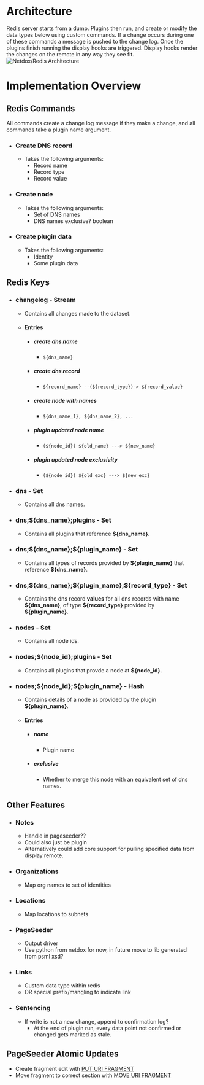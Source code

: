 # Architecture
Redis server starts from a dump.
Plugins then run, and create or modify the data types below using custom commands. If a change occurs during one of these commands a message is pushed to the change log.
Once the plugins finish running the display hooks are triggered.
Display hooks render the changes on the remote in any way they see fit.
![Netdox/Redis Architecture](netdox-redix-arch.drawio.svg)

# Implementation Overview

## Redis Commands
All commands create a change log message if they make a change, and all commands take a plugin name argument.

+ ### Create DNS record
	+ Takes the following arguments:
		+ Record name
		+ Record type
		+ Record value
+ ### Create node
	+ Takes the following arguments:
		+ Set of DNS names
		+ DNS names exclusive? boolean
+ ### Create plugin data
	+ Takes the following arguments:
		+ Identity
		+ Some plugin data

## Redis Keys
+ ### changelog  -  Stream
	+ Contains all changes made to the dataset.
	+ #### Entries
		+ ##### create dns name
			+ `${dns_name}`
		+ ##### create dns record
			+ `${record_name} --(${record_type})-> ${record_value}`
		+ ##### create node with names
			+ `${dns_name_1}, ${dns_name_2}, ...`
		+ ##### plugin updated node name
			+ `(${node_id}) ${old_name} ---> ${new_name}`
		+ ##### plugin updated node exclusivity
			+ `(${node_id}) ${old_exc} ---> ${new_exc}`
   
+ ### dns  -  Set
	+ Contains all dns names.
+ ### dns;${dns_name};plugins  -  Set
	+ Contains all plugins that reference **${dns_name}**.
+ ### dns;\${dns_name};\${plugin_name}  -  Set
	+ Contains all types of records provided by **${plugin_name}** that reference **\${dns_name}**.
+ ### dns;\${dns_name};\${plugin_name};\${record_type}  -  Set
	+ Contains the dns record **values** for all dns records with name **\${dns_name}**, of type **\${record_type}** provided by **\${plugin_name}**. 

+ ### nodes  -  Set
	+ Contains all node ids.
+ ### nodes;\${node_id};plugins  -  Set
	+ Contains all plugins that provde a node at **\${node_id}**.
+ ### nodes;\${node_id};\${plugin_name}  -  Hash
	+ Contains details of a node as provided by the plugin **\${plugin_name}**.
	+ #### Entries
		+ ##### name
			+ Plugin name
		+ ##### exclusive
			+ Whether to merge this node with an equivalent set of dns names.

## Other Features
+ ### Notes
	+ Handle in pageseeder??
	+ Could also just be plugin
	+ Alternatively could add core support for pulling specified data from display remote.
+ ### Organizations
	+ Map org names to set of identities
 + ### Locations
	 + Map locations to subnets
 + ### PageSeeder
	 + Output driver
	 + Use python from netdox for now, in future move to lib generated from psml xsd?
 + ### Links
	 + Custom data type within redis
	 + OR special prefix/mangling to indicate link
 + ### Sentencing
	 + If write is not a new change, append to confirmation log?
		 + At the end of plugin run, every data point not confirmed or changed gets marked as stale.

## PageSeeder Atomic Updates
+ Create fragment edit with [PUT URI FRAGMENT](https://dev.pageseeder.com/api/services/uri-fragment-PUT.html)
+ Move fragment to correct section with [MOVE URI FRAGMENT](https://dev.pageseeder.com/api/services/move-uri-fragment-POST.html)

